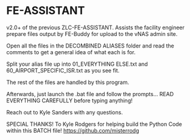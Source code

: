 # FE-ASSISTANT
v2.0+ of the previous ZLC-FE-ASSISTANT. Assists the facility engineer prepare files output by FE-Buddy for upload to the vNAS admin site.

Open all the files in the DECOMBINED ALIASES folder and read the comments to get a general idea of what each is for.

Split your alias file up into 01_EVERYTHING ELSE.txt and 60_AIRPORT_SPECIFIC_ISR.txt as you see fit.

The rest of the files are handled by this program.

Afterwards, just launch the .bat file and follow the prompts... READ EVERYTHING CAREFULLY before typing anything!

Reach out to Kyle Sanders with any questions.

SPECIAL THANKS! To Kyle Rodgers for helping build the Python Code within this BATCH file! https://github.com/misterrodg
